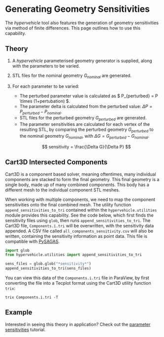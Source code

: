 # Generating Geometry Sensitivities

The *hypervehicle* tool also features the generation of 
geometry sensitivities via method of finite differences.
This page outlines how to use this capability.


## Theory

1. A *hypervehicle* parameterised geometry generator is 
supplied, along with the parameters to be varied.
2. STL files for the nominal geometry $G_{nominal}$ are generated.
3. For each parameter to be varied:
    - The perturbed parameter value is calculated as
    $ P_{perturbed} = P \times (1+pertubation) $.
    - The parameter delta is calculated from the 
    perturbed value: $\Delta P = P_{perturbed} - P_{nominal}$.
    - STL files for the perturbed geometry $G_{perturbed}$ are generated.
    - The parameter sensitivities are calculated for
    each vertex of the resulting STL, by comparing the 
    perturbed geometry $G_{perturbed}$ to the nominal 
    geometry $G_{nominal}$, with 
    $\Delta G = G_{perturbed} - G_{nominal}$.

    $$ sensitivity = \frac{\Delta G}{\Delta P} $$


## Cart3D Intersected Components
Cart3D is a component based solver, meaning oftentimes, many individual 
components are stacked to form the final geometry. This final geometry 
is a single body, made up of many combined components. This body has a 
different mesh to the individual component STL meshes.

When working with multiple components, we need to map the component 
sensitivities onto the final combined mesh. The utility function 
`append_sensitivities_to_tri` contained within the 
`hypervehicle.utilities` module provides this capability. See the 
code below, which first finds the sensitivity files using `glob`, 
then runs `append_sensitivities_to_tri`. The Cart3D file,
`Components.i.tri` will be overwritten, with the sensitivity data 
appended. A CSV file called `all_components_sensitivity.csv` will
also be written, containing the sensitivity information as point 
data. This file is compatible with 
[PySAGAS](https://github.com/kieran-mackle/pysagas).



```python
import glob
from hypervehicle.utilities import append_sensitivities_to_tri

sens_files = glob.glob("*sensitivity*")
append_sensitivities_to_tri(sens_files)
```

You can view this data of the `Components.i.tri` file in ParaView, by 
first converting the file into a Tecplot format using the Cart3D utility
function `trix`:

```
trix Components.i.tri -T
```


## Example
Interested in seeing this theory in application? Check out the
[parameter sensitivities](../examples/sensitivity.md) tutorial.


